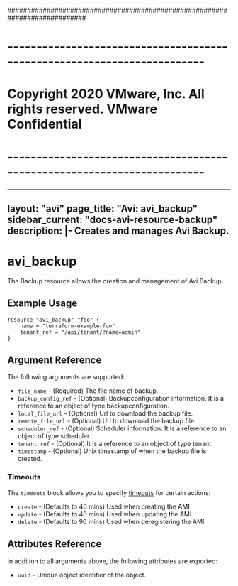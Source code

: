 ############################################################################
# ------------------------------------------------------------------------
# Copyright 2020 VMware, Inc.  All rights reserved. VMware Confidential
# ------------------------------------------------------------------------
###

---
layout: "avi"
page_title: "Avi: avi_backup"
sidebar_current: "docs-avi-resource-backup"
description: |-
  Creates and manages Avi Backup.
---

# avi_backup

The Backup resource allows the creation and management of Avi Backup

## Example Usage

```hcl
resource "avi_backup" "foo" {
    name = "terraform-example-foo"
    tenant_ref = "/api/tenant/?name=admin"
}
```

## Argument Reference

The following arguments are supported:

* `file_name` - (Required) The file name of backup.
* `backup_config_ref` - (Optional) Backupconfiguration information. It is a reference to an object of type backupconfiguration.
* `local_file_url` - (Optional) Url to download the backup file.
* `remote_file_url` - (Optional) Url to download the backup file.
* `scheduler_ref` - (Optional) Scheduler information. It is a reference to an object of type scheduler.
* `tenant_ref` - (Optional) It is a reference to an object of type tenant.
* `timestamp` - (Optional) Unix timestamp of when the backup file is created.


### Timeouts

The `timeouts` block allows you to specify [timeouts](https://www.terraform.io/docs/configuration/resources.html#timeouts) for certain actions:

* `create` - (Defaults to 40 mins) Used when creating the AMI
* `update` - (Defaults to 40 mins) Used when updating the AMI
* `delete` - (Defaults to 90 mins) Used when deregistering the AMI

## Attributes Reference

In addition to all arguments above, the following attributes are exported:

* `uuid` -  Unique object identifier of the object.

